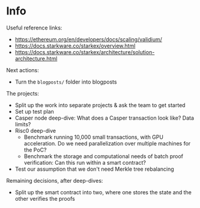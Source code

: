 # Info

Useful reference links:
- https://ethereum.org/en/developers/docs/scaling/validium/
- https://docs.starkware.co/starkex/overview.html
- https://docs.starkware.co/starkex/architecture/solution-architecture.html

Next actions:
- Turn the `blogposts/` folder into blogposts

The projects:
- Split up the work into separate projects & ask the team to get started
- Set up test plan
- Casper node deep-dive: What does a Casper transaction look like? Data limits?
- Risc0 deep-dive
  * Benchmark running 10,000 small transactions, with GPU acceleration. Do we
    need parallelization over multiple machines for the PoC?
  * Benchmark the storage and computational needs of batch proof verification:
    Can this run within a smart contract?
- Test our assumption that we don't need Merkle tree rebalancing

Remaining decisions, after deep-dives:
- Split up the smart contract into two, where one stores the state and the other
  verifies the proofs



